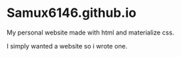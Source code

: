 # Samux6146.github.io
My personal website made with html and materialize css.

I simply wanted a website so i wrote one.
